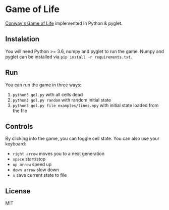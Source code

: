 # Game of Life

[Conway's Game of Life](https://en.wikipedia.org/wiki/Conway%27s_Game_of_Life)
implemented in Python &amp; pyglet.

## Instalation

You will need Python >= 3.6, numpy and pyglet to run the game. Numpy and pyglet
can be installed via `pip install -r requirements.txt`.

## Run

You can run the game in three ways:

1. `python3 gol.py` with all cells dead
2. `python3 gol.py random` with random initial state
3. `python3 gol.py file examples/lines.npy` with initial state loaded from the file

## Controls

By clicking into the game, you can toggle cell state. You can also
use your keyboard:

* `right arrow` moves you to a next generation
* `space` start/stop
* `up arrow` speed up
* `down arrow` slow down
* `s` save current state to file

## License

MIT
